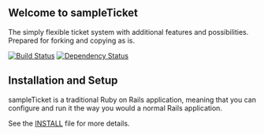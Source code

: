 ## Welcome to sampleTicket

The simply flexible ticket system with additional features and possibilities. 
Prepared for forking and copying as is.

[![Build Status](https://travis-ci.org/Aqueelone/sampleTicket.svg?branch=develop)](https://travis-ci.org/Aqueelone/sampleTicket)
[![Dependency Status](https://gemnasium.com/Aqueelone/sampleTicket.svg)](https://gemnasium.com/Aqueelone/sampleTicket)

## Installation and Setup

sampleTicket is a traditional Ruby on Rails application, meaning that you can
configure and run it the way you would a normal Rails application.

See the [INSTALL](INSTALL.md) file for more details.